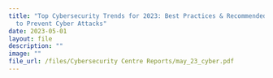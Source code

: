 ```yaml
---
title: "Top Cybersecurity Trends for 2023: Best Practices & Recommended Measures
  to Prevent Cyber Attacks"
date: 2023-05-01
layout: file
description: ""
image: ""
file_url: /files/Cybersecurity Centre Reports/may_23_cyber.pdf
---
```

